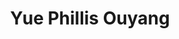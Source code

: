 ---
category: Alumni
layout: lab_member
photo: placeholder.png
social: {}
title: Yue Phillis Ouyang
---